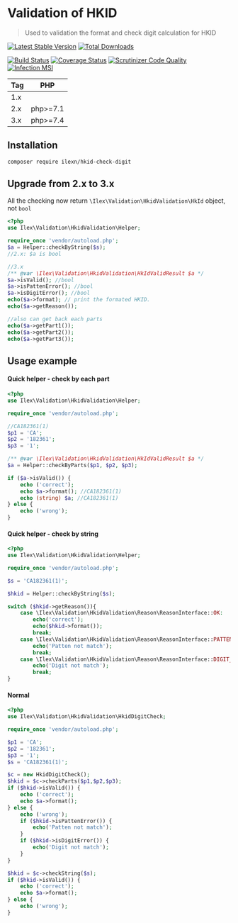 # Validation of HKID
> Used to validation the format and check digit calculation for HKID 

[![Latest Stable Version](https://poser.pugx.org/ilexn/hkid-check-digit/v/stable)](https://packagist.org/packages/ilexn/hkid-check-digit)
[![Total Downloads](https://poser.pugx.org/ilexn/hkid-check-digit/downloads)](https://packagist.org/packages/ilexn/hkid-check-digit)

[![Build Status](https://travis-ci.org/iLexN/HKID-Check-Digit.svg?branch=3.x)](https://travis-ci.org/iLexN/HKID-Check-Digit)
[![Coverage Status](https://coveralls.io/repos/github/iLexN/HKID-Check-Digit/badge.svg?branch=3.x)](https://coveralls.io/github/iLexN/HKID-Check-Digit?branch=3.x)
[![Scrutinizer Code Quality](https://scrutinizer-ci.com/g/iLexN/HKID-Check-Digit/badges/quality-score.png?b=3.x)](https://scrutinizer-ci.com/g/iLexN/HKID-Check-Digit/?branch=3.x)
[![Infection MSI](https://badge.stryker-mutator.io/github.com/iLexN/HKID-Check-Digit/3.x)](https://infection.github.io)

| Tag | PHP      |
|-----|----------|
| 1.x |          |
| 2.x | php>=7.1 |
| 3.x | php>=7.4 |

## Installation
```sh
composer require ilexn/hkid-check-digit
```

## Upgrade from 2.x to 3.x
All the checking now return `\Ilex\Validation\HkidValidation\HkId` object, not `bool`
```php
<?php
use Ilex\Validation\HkidValidation\Helper;

require_once 'vendor/autoload.php';
$a = Helper::checkByString($s);
//2.x: $a is bool

//3.x
/** @var \Ilex\Validation\HkidValidation\HkIdValidResult $a */
$a->isValid(); //bool
$a->isPattenError(); //bool
$a->isDigitError(); //bool
echo($a->format); // print the formated HKID.
echo($a->getReason());

//also can get back each parts
echo($a->getPart1());
echo($a->getPart2());
echo($a->getPart3());
```

## Usage example
#### Quick helper - check by each part
```php
<?php
use Ilex\Validation\HkidValidation\Helper;

require_once 'vendor/autoload.php';

//CA182361(1)
$p1 = 'CA';
$p2 = '182361';
$p3 = '1';

/** @var \Ilex\Validation\HkidValidation\HkIdValidResult $a */
$a = Helper::checkByParts($p1, $p2, $p3);

if ($a->isValid()) {
    echo ('correct');
    echo $a->format(); //CA182361(1)
    echo (string) $a; //CA182361(1)
} else {
    echo ('wrong');
}
```
#### Quick helper - check by string
```php
<?php
use Ilex\Validation\HkidValidation\Helper;

require_once 'vendor/autoload.php';

$s = 'CA182361(1)';

$hkid = Helper::checkByString($s);

switch ($hkid->getReason()){
    case \Ilex\Validation\HkidValidation\Reason\ReasonInterface::OK:
        echo('correct');
        echo($hkid->format());
        break;
    case \Ilex\Validation\HkidValidation\Reason\ReasonInterface::PATTEN_ERROR:
        echo('Patten not match');
        break;
    case \Ilex\Validation\HkidValidation\Reason\ReasonInterface::DIGIT_ERROR:
        echo('Digit not match');
        break;
}
```
#### Normal 
```php
<?php
use Ilex\Validation\HkidValidation\HkidDigitCheck;

require_once 'vendor/autoload.php';

$p1 = 'CA';
$p2 = '182361';
$p3 = '1';
$s = 'CA182361(1)';

$c = new HkidDigitCheck();
$hkid = $c->checkParts($p1,$p2,$p3);
if ($hkid->isValid()) {
    echo ('correct');
    echo $a->format();
} else {
    echo ('wrong');
    if ($hkid->isPattenError()) {
        echo('Patten not match');
    }
    if ($hkid->isDigitError()) {
        echo('Digit not match');
    }
}

$hkid = $c->checkString($s);
if ($hkid->isValid()) {
    echo ('correct');
    echo $a->format();
} else {
    echo ('wrong');
}
```


